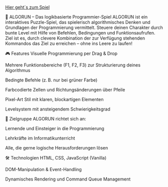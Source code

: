 [Hier geht´s zum Spiel](https://thorstenkreis.github.io/Algorun/)

🧠 ALGORUN – Das logikbasierte Programmier-Spiel
ALGORUN ist ein interaktives Puzzle-Spiel, das spielerisch algorithmisches Denken und Grundlagen der Programmierung vermittelt. Steuere deinen Charakter durch bunte Level mit Hilfe von Befehlen, Bedingungen und Funktionsaufrufen. Ziel ist es, durch clevere Kombination der zur Verfügung stehenden Kommandos das Ziel zu erreichen – ohne ins Leere zu laufen!

🎮 Features
Visuelle Programmierung per Drag & Drop

Mehrere Funktionsbereiche (F1, F2, F3) zur Strukturierung deines Algorithmus

Bedingte Befehle (z. B. nur bei grüner Farbe)

Farbcodierte Zellen und Richtungsänderungen über Pfeile

Pixel-Art Stil mit klaren, blockartigen Elementen

Levelsystem mit ansteigendem Schwierigkeitsgrad

🚀 Zielgruppe
ALGORUN richtet sich an:

Lernende und Einsteiger in die Programmierung

Lehrkräfte im Informatikunterricht

Alle, die gerne logische Herausforderungen lösen

🛠️ Technologien
HTML, CSS, JavaScript (Vanilla)

DOM-Manipulation & Event-Handling

Dynamisches Rendering und Command Queue Management
